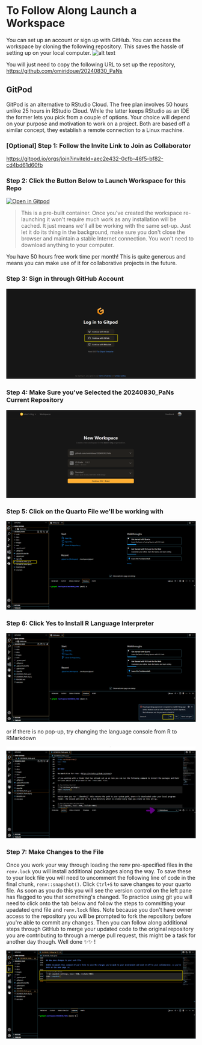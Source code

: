 # To Follow Along Launch a Workspace

You can set up an account or sign up with GitHub. You can access the workspace by cloning the following repository. This saves the hassle of setting up on your local computer.
![alt text](rstudio_cloud.png)

You will just need to copy the following URL to set up the repository,
https://github.com/omiridoue/20240830_PaNs

## GitPod 

GitPod is an alternative to RStudio Cloud. The free plan involves 50 hours unlike 25 hours in RStudio Cloud. While the latter keeps RStudio as an IDE the former lets you pick from a couple of options. Your choice will depend on your purpose and motivation to work on a project. Both are based
off a similar concept, they establish a remote connection to a Linux machine. 

### [Optional] Step 1: Follow the Invite Link to Join as Collaborator

https://gitpod.io/orgs/join?inviteId=aec2e432-0cfb-46f5-bf82-cd4bd61d60fb

### Step 2: Click the Button Below to Launch Workspace for this Repo

[![Open in Gitpod](https://gitpod.io/button/open-in-gitpod.svg)](https://gitpod.io/#github.com/omiridoue/20240830_PaNs)

> This is a pre-built container. Once you've created the workspace re-launching it won't require much work as any installation will be cached. It just means we'll all be working with the same set-up. Just let it do its thing in the background, make sure you don't close the browser and maintain a stable Internet connection. You won't need to download anything to your computer. 

You have 50 hours free work time per month! This is quite generous and means you can make use of it for collaborative projects in the future. 

### Step 3: Sign in through GitHub Account

![alt text](images/step1.png)

### Step 4: Make Sure you've Selected the 20240830_PaNs Current Repository

![alt text](images/step2.png)

### Step 5: Click on the Quarto File we'll be working with
![alt text](images/step3.png)

### Step 6: Click Yes to Install R Language Interpreter

![alt text](images/step4.png)

or if there is no pop-up, try changing the language console from R to RMarkdown 

![alt text](images/step4_added.png)

### Step 7: Make Changes to the File

Once you work your way through loading the renv pre-specified files in the `renv.lock` you will install additional packages along the way. To save these to your lock file you will need to uncomment the following line of code in the final chunk, `renv::snapshot()`. Click `Ctrl+S` to save changes to your quarto file. As soon as you do this you will see the version control on the left pane has flagged to you that something's changed. To practice using git you will need to click onto the tab below and follow the steps to committing your upadated qmd file and `renv.lock` files. Note because you don't have owner access to the repository you will be prompted to fork 
the repository before you're able to commit any changes. Then you can follow along additional steps through GitHub to merge your updated code to the original repository
you are contributing to through a merge pull request, this might be a task for another day though. Well done ✨✨ !

![alt text](images/step5.png)